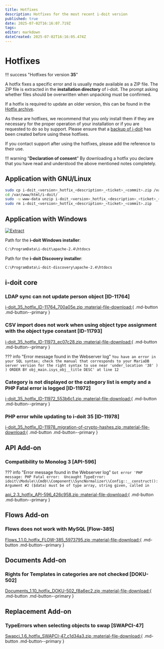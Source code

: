 ```yaml
---
title: Hotfixes
description: Hotfixes for the most recent i-doit version
published: true
date: 2025-07-02T16:16:07.719Z
tags: 
editor: markdown
dateCreated: 2025-07-02T16:16:05.474Z
---
```


# Hotfixes

!!! success "Hotfixes for version **35**"

A hotfix fixes a specific error and is usually made available as a ZIP file. The ZIP file is extracted in the **installation directory** of i-doit. The prompt asking whether files should be overwritten when unpacking must be confirmed.

If a hotfix is required to update an older version, this can be found in the [Hotfix archive](hotfix-archive/index.md).

As these are hotfixes, we recommend that you only install them if they are necessary for the proper operation of your installation or if you are requested to do so by support. Please ensure that a [backup of i-doit](../../maintenance-and-operation/backup-and-recovery/index.md) has been created before using these hotfixes.

If you contact support after using the hotfixes, please add the reference to their use.

!!! warning "**Declaration of consent**"
    By downloading a hotfix you declare that you have read and understood the above mentioned notes completely.

## Application with GNU/Linux

```sh
sudo cp i-doit_<version>_hotfix_<description>_<ticket>_<commit>.zip /var/www/html/i-doit/
cd /var/www/html/i-doit/
sudo -u www-data unzip i-doit_<version>_hotfix_<description>_<ticket>_<commit>.zip
sudo rm i-doit_<version>_hotfix_<description>_<ticket>_<commit>.zip
```

## Application with Windows

[![Extract](../../assets/images/en/system-administration/hotfixes/example-windows-zip.png)](../../assets/images/en/system-administration/hotfixes/example-windows-zip.png)

Path for the **i-doit Windows installer**:

```txt
C:\ProgramData\i-doit\apache-2.4\htdocs
```

Path for the **i-doit Discovery installer**:

```txt
C:\ProgramData\i-doit-discovery\apache-2.4\htdocs
```

## i-doit core

### LDAP sync can not update person object \[ID-11764\]

[i-doit_35_hotfix_ID-11764_700a05e.zip :material-file-download:](../../assets/downloads/hotfixes/35/i-doit_35_hotfix_ID-11764_700a05e.zip){ .md-button .md-button--primary }

### CSV import does not work when using object type assignment with the object type constant \[ID-11793\]

[i-doit_35_hotfix_ID-11973_ec07c28.zip :material-file-download:](../../assets/downloads/hotfixes/35/i-doit_35_hotfix_ID-11973_ec07c28.zip){ .md-button .md-button--primary }

??? info "Error message found in the Webserver log"
    ```
    You have an error in your SQL syntax; check the manual that corresponds to your MariaDB server version for the right syntax to use near 'under_location '38' ) ) ORDER BY obj_main.isys_obj__title DESC' at line 12
    ```

### Category is not displayed or the category list is empty and a PHP Fatal error is logged \[ID-11972\]

[i-doit_35_hotfix_ID-11972_553b6c1.zip :material-file-download:](../../assets/downloads/hotfixes/35/i-doit_35_hotfix_ID-11972_553b6c1.zip){ .md-button .md-button--primary }

### PHP error while updating to i-doit 35 \[ID-11978\]

[i-doit_35_hotfix_ID-11978_migration-of-crypto-hashes.zip :material-file-download:](../../assets/downloads/hotfixes/35/i-doit_35_hotfix_ID-11978_migration-of-crypto-hashes.zip){ .md-button .md-button--primary }

## API Add-on

### Compatibility to Monolog 3 \[API-596\]

??? info "Error message found in the Webserver log"
    ```
    Got error 'PHP message: PHP Fatal error:  Uncaught TypeError: idoit\\Module\\Cmdb\\Component\\SyncNormalizer\\Config::__construct(): Argument #2 ($data) must be of type array, string given, called in
    ```

[api_2.3_hotfix_API-596_426c958.zip :material-file-download:](../../assets/downloads/hotfixes/api/api_2.3_hotfix_API-596_426c958.zip){ .md-button .md-button--primary }

## Flows Add-on

### Flows does not work with MySQL \[Flow-385\]

[Flows_1.1.0_hotfix_FLOW-385_5973795.zip :material-file-download:](../../assets/downloads/hotfixes/flows/Flows_1.1.0_hotfix_FLOW-385_5973795.zip){ .md-button .md-button--primary }

## Documents Add-on

### Rights for Templates in categories are not checked \[DOKU-502\]

[Documents_1.10_hotfix_DOKU-502_f8a6ec2.zip :material-file-download:](../../assets/downloads/hotfixes/documents/Documents_1.10_hotfix_DOKU-502_f8a6ec2.zip){ .md-button .md-button--primary }

## Replacement Add-on

### TypeErrors when selecting objects to swap \[SWAPCI-47\]

[Swapci_1.6_hotfix_SWAPCI-47_c1d34a3.zip :material-file-download:](../../assets/downloads/hotfixes/swap-ci/Swapci_1.6_hotfix_SWAPCI-47_c1d34a3.zip){ .md-button .md-button--primary }
